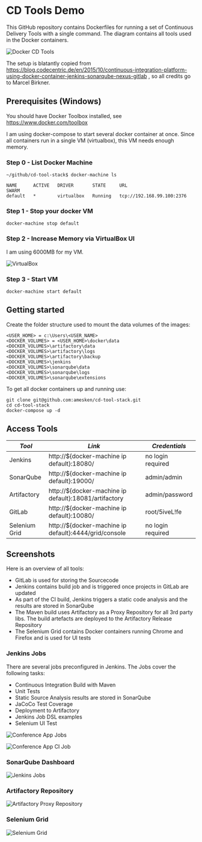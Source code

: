 # CD Tools Demo

This GitHub repository contains Dockerfiles for running a set of Continuous Delivery Tools with a single command.
The diagram contains all tools used in the Docker containers.

![Docker CD Tools](https://github.com/amesken/cd-tool-stack/blob/master/screenshots/docker-cd-tools.png)

The setup is blatantly copied from https://blog.codecentric.de/en/2015/10/continuous-integration-platform-using-docker-container-jenkins-sonarqube-nexus-gitlab  , so all credits go to Marcel Birkner.

## Prerequisites (Windows)

You should have Docker Toolbox installed, see https://www.docker.com/toolbox

I am using docker-compose to start several docker container at once.
Since all containers run in a single VM (virtualbox), this VM needs enough memory.

### Step 0 - List Docker Machine

```
~/github/cd-tool-stack$ docker-machine ls

NAME      ACTIVE   DRIVER       STATE     URL                         SWARM
default   *        virtualbox   Running   tcp://192.168.99.100:2376
```

### Step 1 - Stop your docker VM

```
docker-machine stop default
```

### Step 2 - Increase Memory via VirtualBox UI

I am using 6000MB for my VM.

![VirtualBox](https://github.com/amesken/cd-tool-stack/blob/master/screenshots/virtualbox.png)

### Step 3 - Start VM

```
docker-machine start default
```

## Getting started

Create the folder structure used to mount the data volumes of the images:

```
<USER_HOME> = c:\Users\<USER_NAME>
<DOCKER_VOLUMES> = <USER_HOME>\docker\data
<DOCKER_VOLUMES>\artifactory\data
<DOCKER_VOLUMES>\artifactory\logs
<DOCKER_VOLUMES>\artifactory\backup
<DOCKER_VOLUMES>\jenkins
<DOCKER_VOLUMES>\sonarqube\data
<DOCKER_VOLUMES>\sonarqube\logs
<DOCKER_VOLUMES>\sonarqube\extensions
```

To get all docker containers up and running use:

```
git clone git@github.com:amesken/cd-tool-stack.git
cd cd-tool-stack
docker-compose up -d
```

## Access Tools

| *Tool* | *Link* | *Credentials* |
| ------------- | ------------- | ------------- |
| Jenkins | http://${docker-machine ip default}:18080/ | no login required |
| SonarQube | http://${docker-machine ip default}:19000/ | admin/admin |
| Artifactory | http://${docker-machine ip default}:18081/artifactory | admin/password |
| GitLab | http://${docker-machine ip default}:10080/ | root/5iveL!fe |
| Selenium Grid | http://${docker-machine ip default}:4444/grid/console | no login required |

## Screenshots

Here is an overview of all tools:

- GitLab is used for storing the Sourcecode
- Jenkins contains build job and is triggered once projects in GitLab are updated
- As part of the CI build, Jenkins triggers a static code analysis and the results are stored in SonarQube
- The Maven build uses Artifactory as a Proxy Repository for all 3rd party libs. The build artefacts are deployed to the Artifactory Release Repository
- The Selenium Grid contains Docker containers running Chrome and Firefox and is used for UI tests

### Jenkins Jobs

There are several jobs preconfigured in Jenkins.
The Jobs cover the following tasks:

- Continuous Integration Build with Maven
- Unit Tests
- Static Source Analysis results are stored in SonarQube
- JaCoCo Test Coverage
- Deployment to Artifactory
- Jenkins Job DSL examples
- Selenium UI Test

![Conference App Jobs](https://github.com/amesken/cd-tool-stack/blob/master/screenshots/jenkins-jobs-1.png)

![Conference App CI Job](https://github.com/amesken/cd-tool-stack/blob/master/screenshots/jenkins-jobs-2-conference-app-ci.png)

### SonarQube Dashboard

![Jenkins Jobs](https://github.com/amesken/cd-tool-stack/blob/master/screenshots/sonar-analysis-conference-app.png)

### Artifactory Repository

![Artifactory Proxy Repository](https://github.com/amesken/cd-tool-stack/blob/master/screenshots/artifactory.png)

### Selenium Grid

![Selenium Grid](https://github.com/amesken/cd-tool-stack/blob/master/screenshots/selenium-grid.png)
